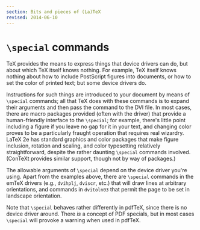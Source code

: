 ```yaml
---
section: Bits and pieces of (La)TeX
revised: 2014-06-10
---
```

# `\special` commands

TeX provides the means to express things that device drivers can
do, but about which TeX itself knows nothing.  For example, TeX
itself knows nothing about how to include PostScript figures into
documents, or how to set the color of printed text; but some device
drivers do.

Instructions for such things are introduced to your document by means
of `\special` commands; all that TeX does with these commands is
to expand their 
arguments and then pass the command to the DVI file.  In most
cases, there are macro packages provided (often with the driver) that
provide a human-friendly interface to the `\special`; for example,
there's little point including a figure if you leave no gap for it in
your text, and changing color proves to be a particularly fraught
operation that requires real wizardry.  LaTeX 2e
has standard graphics and color packages that make figure inclusion,
rotation and scaling, and color typesetting relatively
straightforward, despite the rather daunting `\special` commands
involved.  (ConTeXt provides similar support, though not by way of
packages.)

The allowable arguments of `\special` depend on the device driver
you're using.  Apart from the examples above, there are `\special`
commands in the emTeX drivers (e.g., `dvihplj`, `dviscr`,
etc.)&nbsp;that will draw lines at arbitrary orientations, and
commands in `dvitoln03` that permit the page to be set in
landscape orientation.

Note that `\special` behaves rather differently in pdfTeX, since
there is no device driver around.  There _is_ a concept of
PDF specials, but in most cases `\special` will provoke a
warning when used in pdfTeX.


